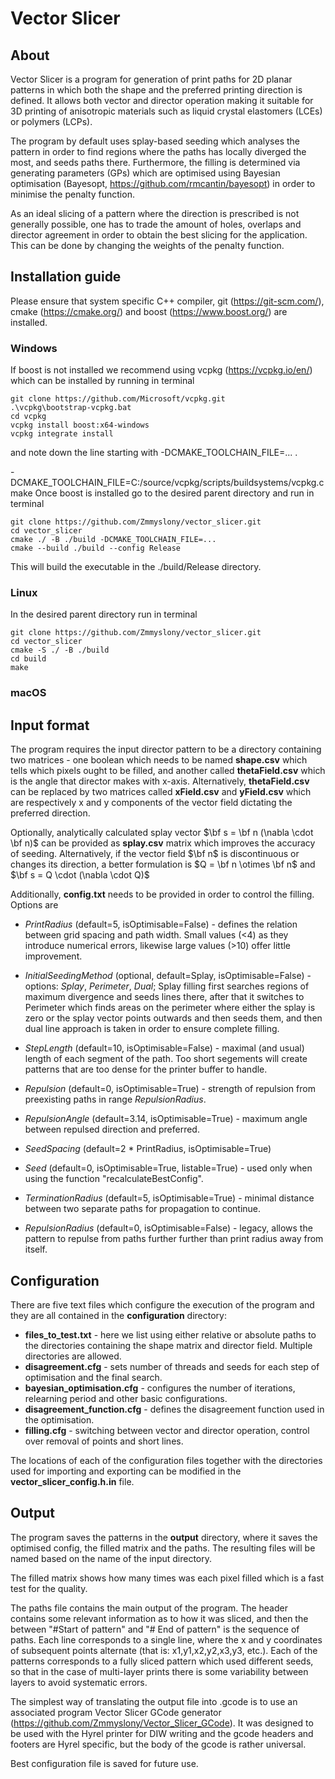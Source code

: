 # Vector Slicer

## About
Vector Slicer is a program for generation of print paths for 2D planar patterns in which both the shape 
and the preferred printing direction is defined. It allows both vector and director operation making it suitable
for 3D printing of anisotropic materials such as liquid crystal elastomers (LCEs) or polymers (LCPs). 

The program by default uses splay-based seeding which analyses the pattern in order to find regions where the paths 
has locally diverged the most, and seeds paths there. Furthermore, the filling is determined via generating parameters
(GPs) which are optimised using Bayesian optimisation (Bayesopt, https://github.com/rmcantin/bayesopt) in order
to minimise the penalty function. 

As an ideal slicing of a pattern where the direction is prescribed is not generally possible, one has to trade 
the amount of holes, overlaps and director agreement in order to obtain the best slicing for the application. This
can be done by changing the weights of the penalty function. 

[//]: # (## Requirements)

[//]: # (Boost library - https://www.boost.org/.)

## Installation guide
Please ensure that system specific C++ compiler, git (https://git-scm.com/), cmake (https://cmake.org/) and 
boost (https://www.boost.org/) are installed. 

### Windows
If boost is not installed we recommend using vcpkg (https://vcpkg.io/en/) which can be installed by running in terminal
```
git clone https://github.com/Microsoft/vcpkg.git
.\vcpkg\bootstrap-vcpkg.bat
cd vcpkg
vcpkg install boost:x64-windows
vcpkg integrate install 
```
and note down the line starting with -DCMAKE_TOOLCHAIN_FILE=... .

-DCMAKE_TOOLCHAIN_FILE=C:/source/vcpkg/scripts/buildsystems/vcpkg.cmake
Once boost is installed go to the desired parent directory and run in terminal
```
git clone https://github.com/Zmmyslony/vector_slicer.git
cd vector_slicer
cmake ./ -B ./build -DCMAKE_TOOLCHAIN_FILE=...
cmake --build ./build --config Release
```
This will build the executable in the ./build/Release directory.


### Linux
In the desired parent directory run in terminal
```
git clone https://github.com/Zmmyslony/vector_slicer.git
cd vector_slicer
cmake -S ./ -B ./build
cd build
make
```

### macOS


## Input format
The program requires the input director pattern to be a directory containing two matrices - one boolean which needs to be named
**shape.csv** which tells which pixels ought to be filled, and another  called **thetaField.csv** which is the angle 
that director makes with x-axis. Alternatively, **thetaField.csv** can be replaced by two matrices called **xField.csv**
and **yField.csv**  which  are respectively x and y components of the vector field dictating the preferred direction.

Optionally, analytically calculated splay vector $\bf s = \bf n (\nabla \cdot \bf n)$ can be provided as **splay.csv** 
matrix which improves the accuracy of seeding. Alternatively, if the vector field $\bf n$ is discontinuous or changes 
its direction, a better formulation is $Q = \bf n \otimes \bf n$ and $\bf s = Q \cdot (\nabla \cdot Q)$

Additionally, **config.txt** needs to be provided in order to control the filling. Options are 
* _PrintRadius_ (default=5, isOptimisable=False) - defines the relation between grid spacing and path width. Small
  values (<4) as they introduce numerical errors, likewise large values (>10) offer little improvement.
* _InitialSeedingMethod_ (optional, default=Splay, isOptimisable=False) - options: _Splay_, _Perimeter_, _Dual_; Splay filling first searches 
  regions of maximum divergence and seeds lines there, after that it switches to Perimeter which finds areas on the 
  perimeter where either the splay is zero or the splay vector points outwards and then seeds them, and then dual line 
  approach is taken in order to ensure complete filling. 
* _StepLength_ (default=10, isOptimisable=False) - maximal (and usual) length of each segment of the path. Too short segements will 
  create patterns that are too dense for the printer buffer to handle.


* _Repulsion_ (default=0, isOptimisable=True) - strength of repulsion from preexisting paths in range _RepulsionRadius_.
* _RepulsionAngle_ (default=3.14, isOptimisable=True) - maximum angle between repulsed direction and preferred. 
* _SeedSpacing_ (default=2 * PrintRadius, isOptimisable=True)
* _Seed_ (default=0, isOptimisable=True, listable=True) -  used only when using the function "recalculateBestConfig".
* _TerminationRadius_ (default=5, isOptimisable=True) - minimal distance between two separate paths for 
  propagation to continue.
* _RepulsionRadius_ (default=0, isOptimisable=False) - legacy, allows the pattern to repulse from paths further
  further than print radius away from itself.

## Configuration
There are five text files which configure the execution of the program and they are all contained
in the <b>configuration</b> directory:

* <b>files_to_test.txt</b> - here we list using either relative or absolute paths to the directories containing the
  shape matrix and director field. Multiple directories are allowed.
* <b>disagreement.cfg</b> - sets number of threads and seeds for each step of optimisation and the final search.
* <b>bayesian_optimisation.cfg</b> - configures the number of iterations, relearning period and other basic
  configurations.
* <b>disagreement_function.cfg</b> - defines the disagreement function used in the optimisation.
* <b>filling.cfg</b> - switching between vector and director operation, control over removal of points and short lines.

The locations of each of the configuration files together with the directories used for importing and exporting can
be modified in the **vector_slicer_config.h.in** file.

## Output

The program saves the patterns in the **output** directory, where it saves the optimised config, the filled matrix and
the paths. The resulting files will be named based on the name of the input directory.

The filled matrix shows how many times was each pixel filled which is a fast test for the quality.

The paths file contains the main output of the
program. The header contains some relevant information as to how it was sliced, and then the between "#Start of pattern"
and "# End of pattern" is the sequence of paths. Each line corresponds to a single line, where the x and y coordinates
of subsequent points alternate (that is: x1,y1,x2,y2,x3,y3, etc.). Each of the patterns corresponds to a fully sliced
pattern which used different seeds, so that in the case of multi-layer prints there is some variability between layers
to avoid systematic errors.

The simplest way of translating the output file into .gcode is to use an associated program Vector Slicer GCode generator
(https://github.com/Zmmyslony/Vector_Slicer_GCode). It was designed to be used with the Hyrel printer for DIW writing 
and the gcode headers and footers are Hyrel specific, but the body of the gcode is rather universal. 

Best configuration file is saved for future use.


